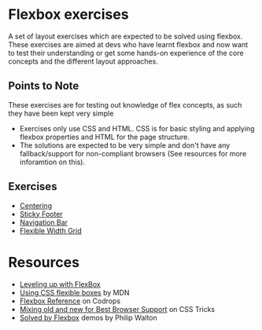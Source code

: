 # Flexbox exercises

A set of layout exercises which are expected to be solved using flexbox. 
These exercises are aimed at devs who have learnt flexbox and now want to test their understanding or get some hands-on experience of the core concepts and the different layout approaches. 

## Points to Note
These exercises are for testing out knowledge of flex concepts, as such they have been kept very simple
* Exercises only use CSS and HTML. CSS is for basic styling and applying flexbox properties and HTML for the page structure.
* The solutions are expected to be very simple and don't have any fallback/support for non-compliant browsers (See resources for more inforamtion on this).

## Exercises
* [Centering](https://github.com/sk1981/flexbox-exercises/tree/master/centering)
* [Sticky Footer](https://github.com/sk1981/flexbox-exercises/tree/master/sticky-footer)
* [Navigation Bar](https://github.com/sk1981/flexbox-exercises/tree/master/navigation-bar)
* [Flexible Width Grid](https://github.com/sk1981/flexbox-exercises/tree/master/stretching-grid)

# Resources
* [Leveling up with FlexBox](http://www.zomigi.com/blog/leveling-up-with-flexbox)
* [Using CSS flexible boxes](https://developer.mozilla.org/en-US/docs/Web/CSS/CSS_Flexible_Box_Layout/Using_CSS_flexible_boxes) by MDN
* [Flexbox Reference](http://tympanus.net/codrops/css_reference/flexbox/) on Codrops
* [Mixing old and new for Best Browser Support](https://css-tricks.com/using-flexbox/) on CSS Tricks
* [Solved by Flexbox](http://philipwalton.github.io/solved-by-flexbox/) demos by Philip Walton   
